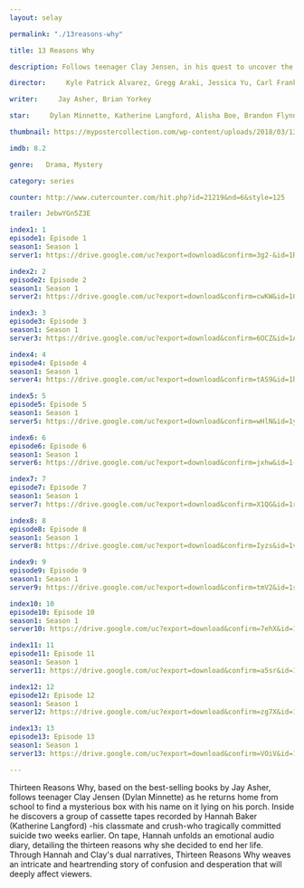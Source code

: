 ```yaml
---
layout: selay

permalink: "./13reasons-why"

title: 13 Reasons Why

description: Follows teenager Clay Jensen, in his quest to uncover the story behind his classmate and crush, Hannah, and her decision to end her life.

director:     Kyle Patrick Alvarez, Gregg Araki, Jessica Yu, Carl Franklin, Tom McCarthy, Helen Shaver, Kat Candler, Eliza Hittman, Karen Moncrieff, Michael Morris

writer:     Jay Asher, Brian Yorkey

star:     Dylan Minnette, Katherine Langford, Alisha Boe, Brandon Flynn, Justin Prentice, Miles Heizer, Ross Butler, Devin Druid, Kate Walsh

thumbnail: https://mypostercollection.com/wp-content/uploads/2018/03/13-reasons-why-official-poster-667x988.jpg

imdb: 8.2

genre:   Drama, Mystery

category: series

counter: http://www.cutercounter.com/hit.php?id=21219&nd=6&style=125

trailer: JebwYGn5Z3E

index1: 1
episode1: Episode 1
season1: Season 1
server1: https://drive.google.com/uc?export=download&confirm=3g2-&id=1RM2EdxaG03k-plbuGrXUxIpay4pnO4vD

index2: 2
episode2: Episode 2
season1: Season 1
server2: https://drive.google.com/uc?export=download&confirm=cwKW&id=1Q0PMpqv_loybs-E-SevZUpXkik1BKbsG

index3: 3
episode3: Episode 3
season1: Season 1
server3: https://drive.google.com/uc?export=download&confirm=6OCZ&id=1Ad0-Zi3j8F9oNCjzQA0RCDVtJXqOuKfs

index4: 4
episode4: Episode 4
season1: Season 1
server4: https://drive.google.com/uc?export=download&confirm=tAS9&id=1h_Mp_vQGZfenyHdvxssYwIhgKvo91uTV

index5: 5
episode5: Episode 5
season1: Season 1
server5: https://drive.google.com/uc?export=download&confirm=wHlN&id=1yxTAXc47fNmBju3aKMQachJqHkKPJKPI

index6: 6
episode6: Episode 6
season1: Season 1
server6: https://drive.google.com/uc?export=download&confirm=jxhw&id=1-oS8o5J8e1OUiHHp2QBbpR03vKOSWkX5

index7: 7
episode7: Episode 7
season1: Season 1
server7: https://drive.google.com/uc?export=download&confirm=X1QG&id=1rWOTxITxayqWKr0SHtbdTG2UFqxHBqfm

index8: 8
episode8: Episode 8
season1: Season 1
server8: https://drive.google.com/uc?export=download&confirm=Iyzs&id=1vS1irWmOOxEmAgPwRXaG0hGnlUUa_IeX

index9: 9
episode9: Episode 9
season1: Season 1
server9: https://drive.google.com/uc?export=download&confirm=tmV2&id=1sPPCThbRzIUVnoZIvoyghp1u4PI8D6ju

index10: 10
episode10: Episode 10
season1: Season 1
server10: https://drive.google.com/uc?export=download&confirm=7ehX&id=1Xma_dUxYDoLaXvHEs13xFmEeERzYAZUU

index11: 11
episode11: Episode 11
season1: Season 1
server11: https://drive.google.com/uc?export=download&confirm=a5sr&id=1Iu3Ur16IJgsqXJRMMwdHcGslEzzDbvyI

index12: 12
episode12: Episode 12
season1: Season 1
server12: https://drive.google.com/uc?export=download&confirm=zg7X&id=1i4ZPoZmysSbv1Z2nsi0zX8uAU5dTlolZ

index13: 13
episode13: Episode 13
season1: Season 1
server13: https://drive.google.com/uc?export=download&confirm=VOiV&id=1HPUwSFMAd_AVrh94bgyir6BhNMBzeIB-

---
```


Thirteen Reasons Why, based on the best-selling books by Jay Asher, follows teenager Clay Jensen (Dylan Minnette) as he returns home from school to find a mysterious box with his name on it lying on his porch. Inside he discovers a group of cassette tapes recorded by Hannah Baker (Katherine Langford) -his classmate and crush-who tragically committed suicide two weeks earlier. On tape, Hannah unfolds an emotional audio diary, detailing the thirteen reasons why she decided to end her life. Through Hannah and Clay's dual narratives, Thirteen Reasons Why weaves an intricate and heartrending story of confusion and desperation that will deeply affect viewers.